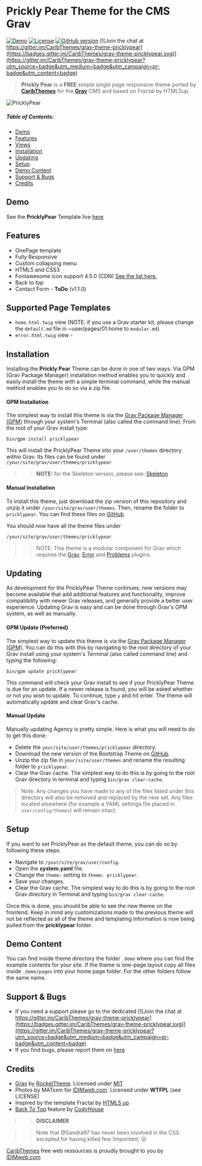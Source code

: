 # Prickly Pear Theme for the CMS Grav

[![Demo](https://img.shields.io/badge/Demo-PricklyPear-blue.svg?style=flat-square)](http://caribthemes.io/demo/pricklypear)
[![License](https://img.shields.io/badge/License-MIT-blue.svg?style=flat-square)](https://github.com/CaribThemes/grav-theme-pricklypear/blob/master/LICENSE.md)
[![GitHub version](https://badge.fury.io/gh/CaribThemes%2Fgrav-theme-pricklypear.svg)](https://badge.fury.io/gh/CaribThemes%2Fgrav-theme-pricklypear)
[![Join the chat at https://gitter.im/CaribThemes/grav-theme-pricklypear](https://badges.gitter.im/CaribThemes/grav-theme-pricklypear.svg)](https://gitter.im/CaribThemes/grav-theme-pricklypear?utm_source=badge&utm_medium=badge&utm_campaign=pr-badge&utm_content=badge)

> **Prickly Pear** is a **FREE** simple single page responsive theme ported by [**CaribThemes**](http://caribthemes.io) for the [**Grav**](http://getgrav.org) CMS and based on Fractal by HTML5up.

![PricklyPear](assets/readme_1.png)

##### Table of Contents:

* [Demo](#demo)
* [Features](#features)
* [Views](#supported-page-templates)
* [Installation](#installation)
* [Updating](#updating)
* [Setup](#setup)
* [Demo Content](#demo-content)
* [Support & Bugs](#support--bugs)
* [Credits](#credits)

## Demo

See the **PricklyPear** Template live [here](http://demo.caribthemes.io/pricklypear)

## Features
* OnePage template
* Fully Responsive
* Custom collapsing menu
* HTML5 and CSS3
* Fontawesome icon support 4.5.0 (CDN) [See the list here.](http://fortawesome.github.io/Font-Awesome/icons)
* Back to top
* Contact Form - __ToDo__ (v1.1.0)

## Supported Page Templates
* <code>home.html.twig</code> view (NOTE: if you use a Grav starter kit, please change the <code>default.md</code> file in ~user/pages/01.home to <code>modular.md</code>)
* <code>error.html.twig</code> view -

## Installation
Installing the **Prickly Pear** Theme can be done in one of two ways. Via GPM (Grav Package Manager) installation method enables you to quickly and easily install the theme with a simple terminal command, while the manual method enables you to do so via a zip file.

#### GPM Installation

The simplest way to install this theme is via the [Grav Package Manager (GPM)](http://learn.getgrav.org/advanced/grav-gpm) through your system's Terminal (also called the command line). From the root of your Grav install type:

    bin/gpm install pricklypear

This will install the PricklyPear Theme into your `/user/themes` directory within Grav. Its files can be found under `/your/site/grav/user/themes/pricklypear`

>> **NOTE:** for the Skeleton version, please see: [Skeleton](https://github.com/CaribThemes/grav-skeleton-pricklypear) 

#### Manual Installation

To install this theme, just download the zip version of this repository and unzip it under `/your/site/grav/user/themes`. Then, rename the folder to `pricklypear`. You can find these files on [GitHub](https://github.com/CaribThemes/grav-theme-pricklypear).

You should now have all the theme files under

    /your/site/grav/user/themes/pricklypear

>> NOTE: This theme is a modular component for Grav which requires the [Grav](http://github.com/getgrav/grav), [Error](https://github.com/getgrav/grav-theme-error) and [Problems](https://github.com/getgrav/grav-plugin-problems) plugins.

## Updating
As development for the PricklyPear Theme continues, new versions may become available that add additional features and functionality, improve compatibility with newer Grav releases, and generally provide a better user experience. Updating Grav is easy and can be done through Grav's GPM system, as well as manually.

#### GPM Update (Preferred)

The simplest way to update this theme is via the [Grav Package Manager (GPM)](http://learn.getgrav.org/advanced/grav-gpm). You can do this with this by navigating to the root directory of your Grav install using your system's Terminal (also called command line) and typing the following:

    bin/gpm update pricklypear

This command will check your Grav install to see if your PricklyPear Theme is due for an update. If a newer release is found, you will be asked whether or not you wish to update. To continue, type `y` and hit enter. The theme will automatically update and clear Grav's cache.

#### Manual Update

Manually updating Agency is pretty simple. Here is what you will need to do to get this done:

* Delete the `your/site/user/themes/pricklypear` directory.
* Download the new version of the Bootstrap Theme on [GitHub](https://github.com/CaribThemes/grav-theme-pricklypear).
* Unzip the zip file in `your/site/user/themes` and rename the resulting folder to `pricklypear`.
* Clear the Grav cache. The simplest way to do this is by going to the root Grav directory in terminal and typing `bin/grav clear-cache`.

> Note: Any changes you have made to any of the files listed under this directory will also be removed and replaced by the new set. Any files located elsewhere (for example a YAML settings file placed in `user/config/themes`) will remain intact.

## Setup
If you want to set PricklyPear as the default theme, you can do so by following these steps:

* Navigate to `/your/site/grav/user/config`.
* Open the **system.yaml** file.
* Change the `theme:` setting to `theme: pricklypear`.
* Save your changes.
* Clear the Grav cache. The simplest way to do this is by going to the root Grav directory in Terminal and typing `bin/grav clear-cache`.

Once this is done, you should be able to see the new theme on the frontend. Keep in mind any customizations made to the previous theme will not be reflected as all of the theme and templating information is now being pulled from the **pricklypear** folder.

<!--#### Contact Form Configuration
For contact form configuration instructions please refer to [official documentation](http://learn.getgrav.org/advanced/contact-form). Make sure you installed Email and Form plugin though.-->
## Demo Content
You can find inside theme directory the folder `_demo` where you can find the example contents for your site. If the theme is one-page layout copy all files inside `_demo/pages` into your home page folder. For the other folders follow the same name.

## Support & Bugs
* If you need a support please go to the dedicated [![Join the chat at https://gitter.im/CaribThemes/grav-theme-pricklypear](https://badges.gitter.im/CaribThemes/grav-theme-pricklypear.svg)](https://gitter.im/CaribThemes/grav-theme-pricklypear?utm_source=badge&utm_medium=badge&utm_campaign=pr-badge&utm_content=badge)
* If you find bugs, please report them on [here](https://github.com/CaribThemes/grav-theme-pricklypear/issues)

## Credits
* [Grav](http://getgrav.org) by [RocketTheme](http://www.rockettheme.com). Licensed under [MIT](https://github.com/CaribThemes/grav-theme-pricklypear/master/LICENSE.md)
* Photos by MATsxm for [IDIM<em>web</em>.com](http://idimweb.com). Licensed under __WTFPL__ (see LICENSE)
* Inspired by the template Fractal by [HTML5 up](http://html5up.net/)
* [Back To Top](https://github.com/CodyHouse/back-to-top) feature by [CodyHouse](https://github.com/CodyHouse)

>> __DISCLAIMER__

>>Note that @Sandra97 has never been involved in the CSS excepted for having killed few _!important;_ :stuck_out_tongue:

[CaribThemes](https://caribthemes.io) free web ressources is proudly brought to you by [IDIM<em>web</em>.com](http://idimweb.com)

